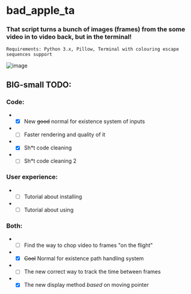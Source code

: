 # bad_apple_ta

### That script turns a bunch of images (frames) from the some video in to video back, but in the terminal!

`Requirements: Python 3.x, Pillow, Terminal with colouring escape sequences support`

![image](https://user-images.githubusercontent.com/83335375/172468675-07b5d1b9-b06c-4d0a-9934-366664df92bf.png)

## BIG-small TODO:
### Code:
* - [X] New ~~good~~ normal for existence system of inputs
* - [ ] Faster rendering and quality of it
* - [X] Sh*t code cleaning
* - [ ] Sh*t code cleaning 2
### User experience:
* - [ ] Tutorial about installing
* - [ ] Tutorial about using
### Both:
* - [ ] Find the way to chop video to frames "on the flight"
* - [X] ~~Cool~~ Normal for existence path handling system
* - [ ] The new correct way to track the time between frames
* - [X] The new display method *based* on moving pointer
